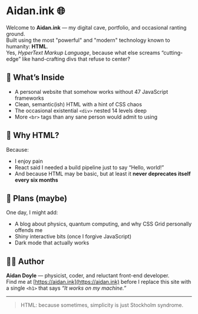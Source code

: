 # Aidan.ink 🌐

Welcome to **Aidan.ink** — my digital cave, portfolio, and occasional ranting ground.  
Built using the most "powerful" and "modern" technology known to humanity: **HTML**.  
Yes, *HyperText Markup Language*, because what else screams “cutting-edge” like hand-crafting divs that refuse to center?

## 🤖 What’s Inside

- A personal website that somehow works without 47 JavaScript frameworks  
- Clean, semantic(ish) HTML with a hint of CSS chaos  
- The occasional existential `<div>` nested 14 levels deep  
- More `<br>` tags than any sane person would admit to using  

## 🧠 Why HTML?

Because:
- I enjoy pain  
- React said I needed a build pipeline just to say “Hello, world!”  
- And because HTML may be basic, but at least it **never deprecates itself every six months**

## 🚀 Plans (maybe)

One day, I might add:
- A blog about physics, quantum computing, and why CSS Grid personally offends me  
- Shiny interactive bits (once I forgive JavaScript)  
- Dark mode that actually works  

## 🧑‍💻 Author

**Aidan Doyle** — physicist, coder, and reluctant front-end developer.  
Find me at [https://aidan.ink](https://aidan.ink) before I replace this site with a single `<h1>` that says *“It works on my machine.”*

---

> HTML: because sometimes, simplicity is just Stockholm syndrome.

